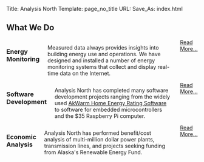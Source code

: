 Title: Analysis North
Template: page_no_title
URL:
Save_As: index.html

## What We Do

<div class="row">
    <div class="medium-4 columns">
      <h3>Energy Monitoring</h3></a>
      <p>Measured data always provides insights into building energy use and operations. We 
      have designed and installed a number of energy monitoring systems that collect and 
      display real-time data on the Internet.</p>
      <a href="/pages/services.html#monitoring" class="button primary small radius">Read More...</a>
    </div>
    <div class="medium-4 columns">
      <h3>Software Development</h3>
      <p>Analysis North has completed many software development projects ranging from the widely used
      <a href="/AkWarm/AkWarm2download.html">AkWarm Home Energy Rating Software</a> to software for embedded 
      microcontrollers and the $35 Raspberry Pi computer.</p>
      <a href="/pages/services.html#software" class="button primary small radius">Read More...</a>
    </div>
    <div class="medium-4 columns">
      <h3>Economic Analysis</h3>
      <p>Analysis North has performed benefit/cost analysis of multi-million dollar 
      power plants, transmission lines, and projects 
      seeking funding from Alaska's Renewable Energy Fund. </p>
      <a href="/pages/services.html#economics" class="button primary small radius">Read More...</a>
    </div>
</div>
